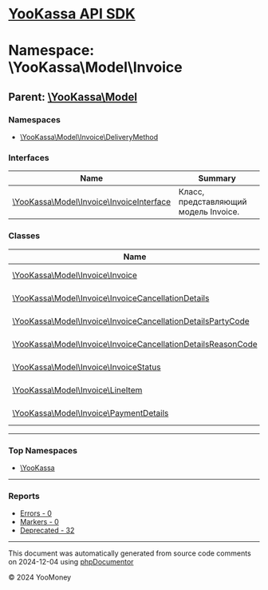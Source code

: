 # [YooKassa API SDK](../home.md)

# Namespace: \YooKassa\Model\Invoice

## Parent: [\YooKassa\Model](../namespaces/yookassa-model.md)

### Namespaces

* [\YooKassa\Model\Invoice\DeliveryMethod](../namespaces/yookassa-model-invoice-deliverymethod.md)

### Interfaces

| Name | Summary |
| ---- | ------- |
| [\YooKassa\Model\Invoice\InvoiceInterface](../classes/YooKassa-Model-Invoice-InvoiceInterface.md) | Класс, представляющий модель Invoice. |

### Classes

| Name | Summary |
| ---- | ------- |
| [\YooKassa\Model\Invoice\Invoice](../classes/YooKassa-Model-Invoice-Invoice.md) | Класс, представляющий модель Invoice. |
| [\YooKassa\Model\Invoice\InvoiceCancellationDetails](../classes/YooKassa-Model-Invoice-InvoiceCancellationDetails.md) | Класс, представляющий модель InvoiceCancellationDetails. |
| [\YooKassa\Model\Invoice\InvoiceCancellationDetailsPartyCode](../classes/YooKassa-Model-Invoice-InvoiceCancellationDetailsPartyCode.md) | Класс, представляющий модель InvoiceCancellationDetailsPartyCode. |
| [\YooKassa\Model\Invoice\InvoiceCancellationDetailsReasonCode](../classes/YooKassa-Model-Invoice-InvoiceCancellationDetailsReasonCode.md) | Класс, представляющий модель InvoiceCancellationDetailsReasonCode. |
| [\YooKassa\Model\Invoice\InvoiceStatus](../classes/YooKassa-Model-Invoice-InvoiceStatus.md) | Класс, представляющий модель InvoiceStatus. |
| [\YooKassa\Model\Invoice\LineItem](../classes/YooKassa-Model-Invoice-LineItem.md) | Класс, представляющий модель LineItem. |
| [\YooKassa\Model\Invoice\PaymentDetails](../classes/YooKassa-Model-Invoice-PaymentDetails.md) | Класс, представляющий модель PaymentDetails. |

---

### Top Namespaces

* [\YooKassa](../namespaces/yookassa.md)

---

### Reports
* [Errors - 0](../reports/errors.md)
* [Markers - 0](../reports/markers.md)
* [Deprecated - 32](../reports/deprecated.md)

---

This document was automatically generated from source code comments on 2024-12-04 using [phpDocumentor](http://www.phpdoc.org/)

&copy; 2024 YooMoney